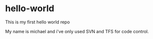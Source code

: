 # hello-world
This is my first hello world repo

My name is michael and i've only used SVN and TFS for code control. 
